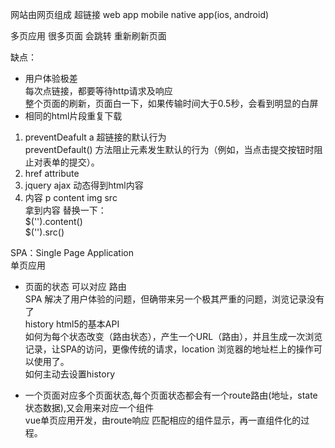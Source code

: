 网站由网页组成 超链接
web app mobile    native app(ios, android)

多页应用 很多页面  会跳转  重新刷新页面

缺点：
- 用户体验极差  
每次点链接，都要等待http请求及响应   
整个页面的刷新，页面白一下，如果传输时间大于0.5秒，会看到明显的白屏  
- 相同的html片段重复下载  

1. preventDeafult  a 超链接的默认行为  
    preventDefault() 方法阻止元素发生默认的行为（例如，当点击提交按钮时阻止对表单的提交）。
2. href attribute
3. jquery ajax 动态得到html内容
4. 内容 p content img src  
   拿到内容 替换一下：  
   $('').content()  
   $('').src()

SPA：Single Page Application  
单页应用

- 页面的状态 可以对应 路由  
   SPA 解决了用户体验的问题，但确带来另一个极其严重的问题，浏览记录没有了  
   history  html5的基本API  
   如何为每个状态改变（路由状态），产生一个URL（路由），并且生成一次浏览记录，让SPA的访问，更像传统的请求，location 浏览器的地址栏上的操作可以使用了。  
   如何主动去设置history

- 一个页面对应多个页面状态,每个页面状态都会有一个route路由(地址，state状态数据),又会用来对应一个组件  
  vue单页应用开发，由route响应 匹配相应的组件显示，再一直组件化的过程。    
